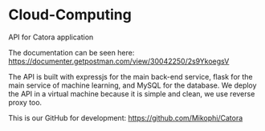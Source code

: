 # Cloud-Computing

API for Catora application

The documentation can be seen here: https://documenter.getpostman.com/view/30042250/2s9YkoegsV

The API is built with expressjs for the main back-end service, flask for the main service of machine learning, and MySQL for the database. We deploy the API in a virtual machine because it is simple and clean, we use reverse proxy too.

This is our GitHub for development: https://github.com/Mikophi/Catora

